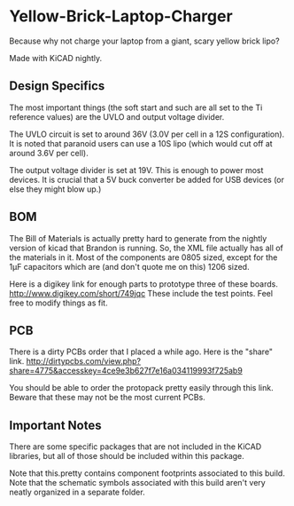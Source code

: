 Yellow-Brick-Laptop-Charger
===========================

Because why not charge your laptop from a giant, scary yellow brick lipo?

Made with KiCAD nightly.

Design Specifics
----------------
The most important things (the soft start and such are all set to the Ti
reference values) are the UVLO and output voltage divider.


The UVLO circuit is set to around 36V (3.0V per cell in a 12S configuration).
It is noted that paranoid users can use a 10S lipo (which would cut off at
around 3.6V per cell).

The output voltage divider is set at 19V.  This is enough to power most devices.  It is crucial that a 5V buck converter be added for USB devices (or else they
might blow up.)

BOM
---
The Bill of Materials is actually pretty hard to generate from the nightly
version of kicad that Brandon is running.
So, the XML file actually has all of the materials in it.
Most of the components are 0805 sized, except for the 1μF capacitors which are
(and don't quote me on this) 1206 sized.

Here is a digikey link for enough parts to prototype three of these boards.
http://www.digikey.com/short/749jqc  These include the test points.  Feel
free to modify things as fit.

PCB
---
There is a dirty PCBs order that I placed a while ago.
Here is the "share" link.
http://dirtypcbs.com/view.php?share=4775&accesskey=4ce9e3b627f7e16a034119993f725ab9

You should be able to order the protopack pretty easily through this link.
Beware that these may not be the most current PCBs.

Important Notes
---------------
There are some specific packages that are not included in the KiCAD libraries,
but all of those should be included within this package.

Note that this.pretty contains component footprints associated to this build.
Note that the schematic symbols associated with this build aren't very neatly
organized in a separate folder.

